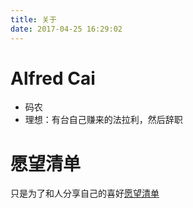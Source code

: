 ```yaml
---
title: 关于
date: 2017-04-25 16:29:02
---
```


# Alfred Cai

- 码农
- 理想：有台自己赚来的法拉利，然后辞职

# 愿望清单

只是为了和人分享自己的喜好[愿望清单](/wishlist/)

